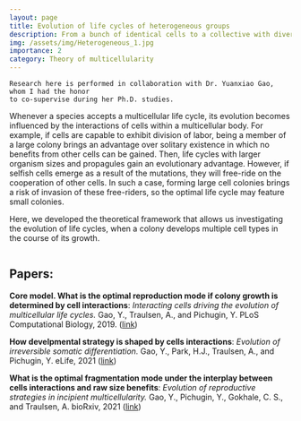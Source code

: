 ```yaml
---
layout: page
title: Evolution of life cycles of heterogeneous groups
description: From a bunch of identical cells to a collective with diverse members
img: /assets/img/Heterogeneous_1.jpg
importance: 2
category: Theory of multicellularity
---
```


    Research here is performed in collaboration with Dr. Yuanxiao Gao, whom I had the honor 
    to co-supervise during her Ph.D. studies.


Whenever a species accepts a multicellular life cycle, its evolution becomes influenced by the interactions of cells within a multicellular body.
For example, if cells are capable to exhibit division of labor, being a member of a large colony brings an advantage over solitary existence in which no benefits from other cells can be gained.
Then, life cycles with larger organism sizes and propagules gain an evolutionary advantage.
However, if selfish cells emerge as a result of the mutations, they will free-ride on the cooperation of other cells.
In such a case, forming large cell colonies brings a risk of invasion of these free-riders, so the optimal life cycle may feature small colonies.

Here, we developed the theoretical framework that allows us investigating the evolution of life cycles, when a colony develops multiple cell types in the course of its growth.

<div class="row">
    <div class="col-sm mt-3 mt-md-0">
        <img class="img-fluid rounded z-depth-1" src="{{ '/assets/img/Heterogeneous_2.jpg' | relative_url }}" alt="" title="example image"/>
    </div>
    <div class="col-4">
    </div>
</div>
<div class="caption">
         
</div>

## Papers:

**Core model. What is the optimal reproduction mode if colony growth is determined by cell interactions**: *Interacting cells driving the evolution of multicellular life cycles.* Gao, Y., Traulsen, A., and Pichugin, Y. PLoS Computational Biology, 2019. ([link](https://journals.plos.org/ploscompbiol/article?id=10.1371/journal.pcbi.1006987))


**How develpmental strategy is shaped by cells interactions**: *Evolution of irreversible somatic differentiation.* Gao, Y., Park, H.J., Traulsen, A., and Pichugin, Y. eLife, 2021 ([link](https://elifesciences.org/articles/66711))

**What is the optimal fragmentation mode under the interplay between cells interactions and raw size benefits**: *Evolution of reproductive strategies in incipient multicellularity.* Gao, Y., Pichugin, Y., Gokhale, C. S., and Traulsen, A. bioRxiv, 2021 ([link](https://www.biorxiv.org/content/10.1101/2021.09.13.460035v1))
